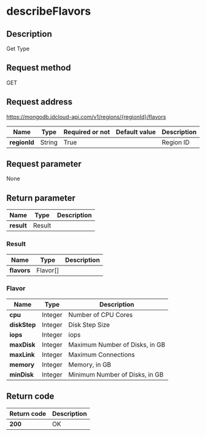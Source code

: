 # describeFlavors


## Description
Get Type

## Request method
GET

## Request address
https://mongodb.jdcloud-api.com/v1/regions/{regionId}/flavors

|Name|Type|Required or not|Default value|Description|
|---|---|---|---|---|
|**regionId**|String|True||Region ID|

## Request parameter
None


## Return parameter
|Name|Type|Description|
|---|---|---|
|**result**|Result||


### <a name="Result">Result</a>
|Name|Type|Description|
|---|---|---|
|**flavors**|Flavor[]||
### <a name="Flavor">Flavor</a>
|Name|Type|Description|
|---|---|---|
|**cpu**|Integer|Number of CPU Cores|
|**diskStep**|Integer|Disk Step Size|
|**iops**|Integer|iops|
|**maxDisk**|Integer|Maximum Number of Disks, in GB|
|**maxLink**|Integer|Maximum Connections|
|**memory**|Integer|Memory, in GB|
|**minDisk**|Integer|Minimum Number of Disks, in GB|

## Return code
|Return code|Description|
|---|---|
|**200**|OK|
